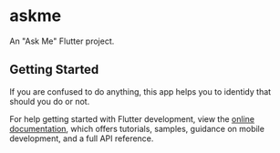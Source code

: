 # askme

An "Ask Me" Flutter project.

## Getting Started

If you are confused to do anything, this app helps you to identidy that should you do or not.

For help getting started with Flutter development, view the
[online documentation](https://docs.flutter.dev/), which offers tutorials,
samples, guidance on mobile development, and a full API reference.
